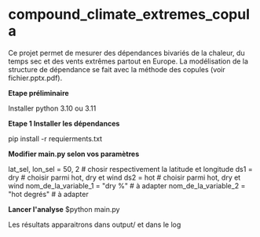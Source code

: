 # compound_climate_extremes_copula

Ce projet permet de mesurer des dépendances bivariés de la chaleur, du temps sec et des vents extrêmes partout en Europe.
La modélisation de la structure de dépendance se fait avec la méthode des copules (voir fichier.pptx.pdf). 

**Etape préliminaire**

Installer python 3.10 ou 3.11

**Etape 1 Installer les dépendances**

pip install -r requierments.txt

**Modifier main.py selon vos paramètres**

lat_sel, lon_sel = 50, 2 # chosir respectivement la latitude et longitude
ds1 = dry                       # choisir parmi hot, dry et wind
ds2 = hot                       # choisir parmi hot, dry et wind
nom_de_la_variable_1 = "dry %"    # à adapter
nom_de_la_variable_2 = "hot degrés"   # à adapter


**Lancer l'analyse**
$python main.py

Les résultats apparaitrons dans output/ et dans le log